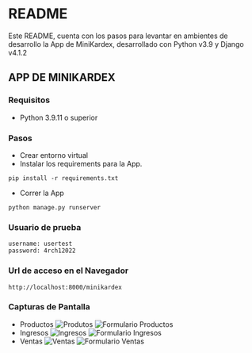 # README #

Este README, cuenta con los pasos para levantar en ambientes de desarrollo la App de MiniKardex, desarrollado con Python v3.9 y Django v4.1.2

## APP DE MINIKARDEX ##
### Requisitos ###

* Python 3.9.11 o superior

### Pasos ###

* Crear entorno virtual
* Instalar los requirements para la App.
```commandline
pip install -r requirements.txt
```
* Correr la App 
```commandline
python manage.py runserver
```
### Usuario de prueba ###
```commandline
username: usertest
password: 4rch12022
```
### Url de acceso en el Navegador
```commandline
http://localhost:8000/minikardex
```
### Capturas de Pantalla
* Productos
![Produtos](https://github.com/eajahuanca/minikardex/blob/main/capturas/Productos.jpg?raw=true "Productos")
![Formulario Productos](https://github.com/eajahuanca/minikardex/blob/main/capturas/ProductoForm.jpg?raw=true "Formulario de Producto")
* Ingresos
![Ingresos](https://github.com/eajahuanca/minikardex/blob/main/capturas/Ingresos.jpg?raw=true "Ingresos")
![Formulario Ingresos](https://github.com/eajahuanca/minikardex/blob/main/capturas/IngresoForm.jpg?raw=true "Formulario de Ingresos")
* Ventas
![Ventas](https://github.com/eajahuanca/minikardex/blob/main/capturas/Ventas.jpg?raw=true "Ventas")
![Formulario Ventas](https://github.com/eajahuanca/minikardex/blob/main/capturas/VentaForm.jpg?raw=true "Formulario de Ventas")
